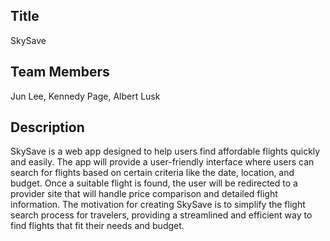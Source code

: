 ## Title

SkySave

## Team Members

Jun Lee, Kennedy Page, Albert Lusk

## Description
 
SkySave is a web app designed to help users find affordable flights quickly and easily. The app will provide a user-friendly interface where users can search for flights based on certain criteria like the date, location, and budget. Once a suitable flight is found, the user will be redirected to a provider site that will handle price comparison and detailed flight information. The motivation for creating SkySave is to simplify the flight search process for travelers, providing a streamlined and efficient way to find flights that fit their needs and budget.

